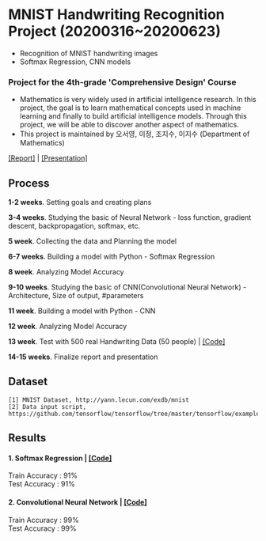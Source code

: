 # MNIST Handwriting Recognition Project (20200316~20200623)
- Recognition of MNIST handwriting images
- Softmax Regression, CNN models

### Project for the 4th-grade 'Comprehensive Design' Course 
- Mathematics is very widely used in artificial intelligence research.
In this project, the goal is to learn mathematical concepts used in machine learning
and finally to build artificial intelligence models. 
Through this project, we will be able to discover another aspect of mathematics.  
- This project is maintained by 오서영, 이정, 조지수, 이지수 (Department of Mathematics)

[[Report]](https://github.com/OH-Seoyoung/MNIST_Handwriting_Recognition_Project/blob/master/Project_final_report.pdf) | [[Presentation]](https://github.com/OH-Seoyoung/MNIST_Handwriting_Recognition_Project/blob/master/Project_final_presentaion.pdf)

## Process
**1-2 weeks**. Setting goals and creating plans  

**3-4 weeks**. Studying the basic of Neural Network - loss function, gradient descent, backpropagation, softmax, etc.  

**5 week**. Collecting the data and Planning the model  

**6-7 weeks**. Building a model with Python - Softmax Regression  

**8 week**. Analyzing Model Accuracy  

**9-10 weeks**. Studying the basic of CNN(Convolutional Neural Network) - Architecture, Size of output, #parameters  

**11 week**. Building a model with Python - CNN  

**12 week**. Analyzing Model Accuracy  

**13 week**. Test with 500 real Handwriting Data (50 people) | [[Code]](https://github.com/OH-Seoyoung/MNIST_Handwriting_Recognition_Project/blob/master/CNN_Model_Test.ipynb)  

**14-15 weeks**. Finalize report and presentation  


## Dataset  
```
[1] MNIST Dataset, http://yann.lecun.com/exdb/mnist  
[2] Data input script, https://github.com/tensorflow/tensorflow/tree/master/tensorflow/examples/tutorials/mnist  
```

## Results
#### 1. Softmax Regression | [[Code]](https://github.com/OH-Seoyoung/MNIST_Handwriting_Recognition_Project/blob/master/1_Softmax_Regression_with_MNIST.ipynb)
Train Accuracy : 91%  
Test Accuracy : 91%  

#### 2. Convolutional Neural Network | [[Code]](https://github.com/OH-Seoyoung/MNIST_Handwriting_Recognition_Project/blob/master/2_CNN_with_MNIST.ipynb)
Train Accuracy : 99%  
Test Accuracy : 99%  
